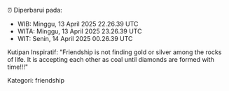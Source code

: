 ⏰ Diperbarui pada:
- WIB: Minggu, 13 April 2025 22.26.39 UTC
- WITA: Minggu, 13 April 2025 23.26.39 UTC
- WIT: Senin, 14 April 2025 00.26.39 UTC

Kutipan Inspiratif:
"Friendship is not finding gold or silver among the rocks of life. It is accepting each other as coal until diamonds are formed with time!!!"


Kategori: friendship

